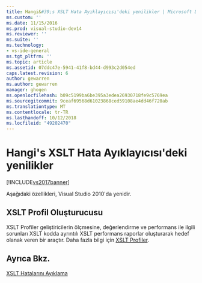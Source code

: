 ```yaml
---
title: Hangi&#39;s XSLT Hata Ayıklayıcısı'deki yenilikler | Microsoft Docs
ms.custom: ''
ms.date: 11/15/2016
ms.prod: visual-studio-dev14
ms.reviewer: ''
ms.suite: ''
ms.technology:
- vs-ide-general
ms.tgt_pltfrm: ''
ms.topic: article
ms.assetid: 07ddc47e-5941-41f8-bd44-d993c2d054ed
caps.latest.revision: 6
author: gewarren
ms.author: gewarren
manager: ghogen
ms.openlocfilehash: b09c5199ba6be395a3edea26930718fe9c5769ea
ms.sourcegitcommit: 9ceaf69568d61023868ced59108ae4dd46f720ab
ms.translationtype: MT
ms.contentlocale: tr-TR
ms.lasthandoff: 10/12/2018
ms.locfileid: "49202470"
---
```

# <a name="what39s-new-in-the-xslt-debugger"></a>Hangi&#39;s XSLT Hata Ayıklayıcısı'deki yenilikler
[!INCLUDE[vs2017banner](../includes/vs2017banner.md)]

Aşağıdaki özellikleri, Visual Studio 2010'da yenidir.  
  
## <a name="xslt-profiler"></a>XSLT Profil Oluşturucusu  
 XSLT Profiler geliştiricilerin ölçmesine, değerlendirme ve performans ile ilgili sorunları XSLT kodda ayrıntılı XSLT performans raporlar oluşturarak hedef olanak veren bir araçtır. Daha fazla bilgi için [XSLT Profiler](../xml-tools/xslt-profiler.md).  
  
## <a name="see-also"></a>Ayrıca Bkz.  
 [XSLT Hatalarını Ayıklama](../xml-tools/debugging-xslt.md)

